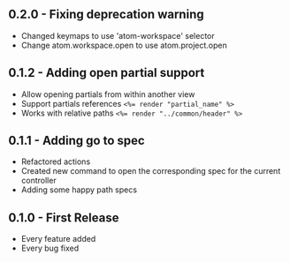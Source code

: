 ## 0.2.0 - Fixing deprecation warning
* Changed keymaps to use 'atom-workspace' selector
* Change atom.workspace.open to use atom.project.open

## 0.1.2 - Adding open partial support
* Allow opening partials from within another view
 * Support partials references `<%= render "partial_name" %>`
 * Works with relative paths `<%= render "../common/header" %>`

## 0.1.1 - Adding go to spec
* Refactored actions
* Created new command to open the corresponding spec for the current controller
* Adding some happy path specs

## 0.1.0 - First Release
* Every feature added
* Every bug fixed
